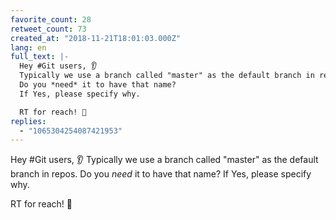 ```yaml
---
favorite_count: 28
retweet_count: 73
created_at: "2018-11-21T18:01:03.000Z"
lang: en
full_text: |-
  Hey #Git users, 👂
  Typically we use a branch called "master" as the default branch in repos.
  Do you *need* it to have that name?
  If Yes, please specify why.

  RT for reach! 🙏
replies:
  - "1065304254087421953"
---
```


Hey #Git users, 👂 Typically we use a branch called "master" as the default
branch in repos. Do you _need_ it to have that name? If Yes, please specify why.

RT for reach! 🙏
